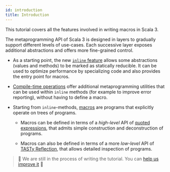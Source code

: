 ```yaml
---
id: introduction
title: Introduction
---
```


This tutorial covers all the features involved in writing macros in Scala 3.

The metaprogramming API of Scala 3 is designed in layers to gradually
support different levels of use-cases. Each successive layer exposes additional
abstractions and offers more fine-grained control.

- As a starting point, the new [`inline` feature](inline.md) allows some abstractions (values and methods) to be marked as statically reducible. 
  It can be used to optimize performance by specializing code and also provides the entry point for macros.

- [Compile-time operations](compiletime.md) offer additional metaprogramming utilities that can be used within `inline` methods (for example to improve error reporting), without having to define a macro.

- Starting from `inline`-methods, [macros](macros.md) are programs that explicitly operate on trees of programs.

  - Macros can be defined in terms of a _high-level_ API of [quoted expressions](quotes.md), that admits simple construction and deconstruction of programs.

  - Macros can also be defined in terms of a more _low-level_ API of [TASTy Reflection](tasty-reflection.md), that allows detailed inspection of programs.


> 🚧 We are still in the process of writing the tutorial. You can [help us improve it][contributing] 🚧

[inline]: tutorial/inline.md
[contributing]: contributing.md
[compiletime]: tutorial/compiletime.md

